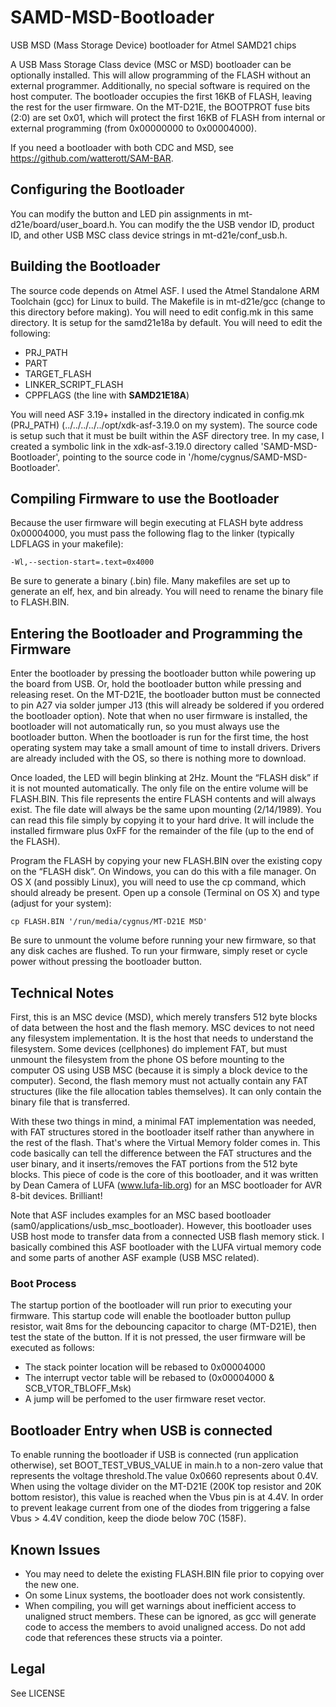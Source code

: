 # SAMD-MSD-Bootloader

USB MSD (Mass Storage Device) bootloader for Atmel SAMD21 chips

A USB Mass Storage Class device (MSC or MSD) bootloader can be optionally installed.
This will allow programming of the FLASH without an external programmer. Additionally,
no special software is required on the host computer. The bootloader occupies the first
16KB of FLASH, leaving the rest for the user firmware. On the MT-D21E, the BOOTPROT fuse
bits (2:0) are set 0x01, which will protect the first 16KB of FLASH from internal or
external programming (from 0x00000000 to 0x00004000).

If you need a bootloader with both CDC and MSD, see https://github.com/watterott/SAM-BAR.


## Configuring the Bootloader

You can modify the button and LED pin assignments in mt-d21e/board/user_board.h.
You can modify the the USB vendor ID, product ID, and other USB MSC class device strings
in mt-d21e/conf_usb.h.


## Building the Bootloader

The source code depends on Atmel ASF. I used the Atmel Standalone ARM Toolchain (gcc)
for Linux to build. The Makefile is in mt-d21e/gcc (change to this directory before
making). You will need to edit config.mk in this same directory. It is setup for the
samd21e18a by default. You will need to edit the following:

* PRJ_PATH
* PART
* TARGET_FLASH
* LINKER_SCRIPT_FLASH
* CPPFLAGS (the line with __SAMD21E18A__)

You will need ASF 3.19+ installed in the directory indicated in config.mk (PRJ_PATH)
(../../../../../opt/xdk-asf-3.19.0 on my system). The source code is setup such that
it must be built within the ASF directory tree. In my case, I created a symbolic link
in the xdk-asf-3.19.0 directory called 'SAMD-MSD-Bootloader', pointing to the source
code in '/home/cygnus/SAMD-MSD-Bootloader'.


## Compiling Firmware to use the Bootloader

Because the user firmware will begin executing at FLASH byte address 0x00004000, you
must pass the following flag to the linker (typically LDFLAGS in your makefile):

```
-Wl,--section-start=.text=0x4000
```

Be sure to generate a binary (.bin) file. Many makefiles are set up to generate an elf,
hex, and bin already. You will need to rename the binary file to FLASH.BIN.


## Entering the Bootloader and Programming the Firmware

Enter the bootloader by pressing the bootloader button while powering up the board from
USB. Or, hold the bootloader button while pressing and releasing reset. On the MT-D21E,
the bootloader button must be connected to pin A27 via solder jumper J13 (this will
already be soldered if you ordered the bootloader option). Note that when no user
firmware is installed, the bootloader will not automatically run, so you must always use
the bootloader button. When the bootloader is run for the first time, the host operating
system may take a small amount of time to install drivers. Drivers are already included
with the OS, so there is nothing more to download.

Once loaded, the LED will begin blinking at 2Hz. Mount the “FLASH disk” if it is not
mounted automatically. The only file on the entire volume will be FLASH.BIN. This file
represents the entire FLASH contents and will always exist. The file date will always be
the same upon mounting (2/14/1989). You can read this file simply by copying it to your
hard drive. It will include the installed firmware plus 0xFF for the remainder of the
file (up to the end of the FLASH).

Program the FLASH by copying your new FLASH.BIN over the existing copy on the
“FLASH disk”. On Windows, you can do this with a file manager. On OS X (and possibly
Linux), you will need to use the cp command, which should already be present. Open up a
console (Terminal on OS X) and type (adjust for your system):

```
cp FLASH.BIN '/run/media/cygnus/MT-D21E MSD'
```

Be sure to unmount the volume before running your new firmware, so that any disk caches
are flushed. To run your firmware, simply reset or cycle power without pressing the
bootloader button.


## Technical Notes

First, this is an MSC device (MSD), which merely transfers 512 byte blocks of data
between the host and the flash memory. MSC devices to not need any filesystem
implementation. It is the host that needs to understand the filesystem. Some devices
(cellphones) do implement FAT, but must unmount the filesystem from the phone OS before
mounting to the computer OS using USB MSC (because it is simply a block device to the
computer). Second, the flash memory must not actually contain any FAT structures (like
the file allocation tables themselves). It can only contain the binary file that is
transferred.

With these two things in mind, a minimal FAT implementation was needed, with FAT
structures stored in the bootloader itself rather than anywhere in the rest of the flash.
That's where the Virtual Memory folder comes in. This code basically can tell the
difference between the FAT structures and the user binary, and it inserts/removes the FAT
portions from the 512 byte blocks. This piece of code is the core of this bootloader, and
it was written by Dean Camera of LUFA (www.lufa-lib.org) for an MSC bootloader for AVR
8-bit devices. Brilliant!

Note that ASF includes examples for an MSC based bootloader
(sam0/applications/usb_msc_bootloader). However, this bootloader uses USB host mode to
transfer data from a connected USB flash memory stick. I basically combined this ASF
bootloader with the LUFA virtual memory code and some parts of another ASF example (USB
MSC related).


### Boot Process

The startup portion of the bootloader will run prior to executing your firmware.
This startup code will enable the bootloader button pullup resistor, wait 8ms for the
debouncing capacitor to charge (MT-D21E), then test the state of the button. If it is
not pressed, the user firmware will be executed as follows:

* The stack pointer location will be rebased to 0x00004000
* The interrupt vector table will be rebased to (0x00004000 & SCB_VTOR_TBLOFF_Msk)
* A jump will be perfomed to the user firmware reset vector.


## Bootloader Entry when USB is connected

To enable running the bootloader if USB is connected (run application otherwise),
set BOOT_TEST_VBUS_VALUE in main.h to a non-zero value that represents the voltage
threshold.The value 0x0660 represents about 0.4V. When using the voltage divider on
the MT-D21E (200K top resistor and 20K bottom resistor), this value is reached when
the Vbus pin is at 4.4V. In order to prevent leakage current from one of the diodes
from triggering a false Vbus > 4.4V condition, keep the diode below 70C (158F).

## Known Issues

* You may need to delete the existing FLASH.BIN file prior to copying over the new one.
* On some Linux systems, the bootloader does not work consistently.
* When compiling, you will get warnings about inefficient access to unaligned struct
  members. These can be ignored, as gcc will generate code to access the members
  to avoid unaligned access. Do not add code that references these structs via a pointer.


## Legal

See LICENSE

